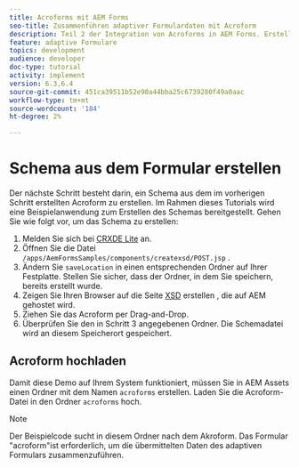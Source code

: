 ```yaml
---
title: Acroforms mit AEM Forms
seo-title: Zusammenführen adaptiver Formulardaten mit Acroform
description: Teil 2 der Integration von Acroforms in AEM Forms. Erstellen Sie ein Schema aus einer Acroform.
feature: adaptive Formulare
topics: development
audience: developer
doc-type: tutorial
activity: implement
version: 6.3,6.4
source-git-commit: 451ca39511b52e90a44bba25c6739280f49a0aac
workflow-type: tm+mt
source-wordcount: '184'
ht-degree: 2%

---
```



# Schema aus dem Formular erstellen

Der nächste Schritt besteht darin, ein Schema aus dem im vorherigen Schritt erstellten Acroform zu erstellen. Im Rahmen dieses Tutorials wird eine Beispielanwendung zum Erstellen des Schemas bereitgestellt. Gehen Sie wie folgt vor, um das Schema zu erstellen:

1. Melden Sie sich bei [CRXDE Lite](http://localhost:4502/crx/de) an.
2. Öffnen Sie die Datei `/apps/AemFormsSamples/components/createxsd/POST.jsp` .
3. Ändern Sie `saveLocation` in einen entsprechenden Ordner auf Ihrer Festplatte. Stellen Sie sicher, dass der Ordner, in dem Sie speichern, bereits erstellt wurde.
4. Zeigen Sie Ihren Browser auf die Seite [XSD](http://localhost:4502/content/DocumentServices/CreateXsd.html) erstellen , die auf AEM gehostet wird.
5. Ziehen Sie das Acroform per Drag-and-Drop.
6. Überprüfen Sie den in Schritt 3 angegebenen Ordner. Die Schemadatei wird an diesem Speicherort gespeichert.

## Acroform hochladen

Damit diese Demo auf Ihrem System funktioniert, müssen Sie in AEM Assets einen Ordner mit dem Namen `acroforms` erstellen. Laden Sie die Acroform-Datei in den Ordner `acroforms` hoch.

>[!NOTE]
>
>Der Beispielcode sucht in diesem Ordner nach dem Akroform. Das Formular &quot;acroform&quot;ist erforderlich, um die übermittelten Daten des adaptiven Formulars zusammenzuführen.
